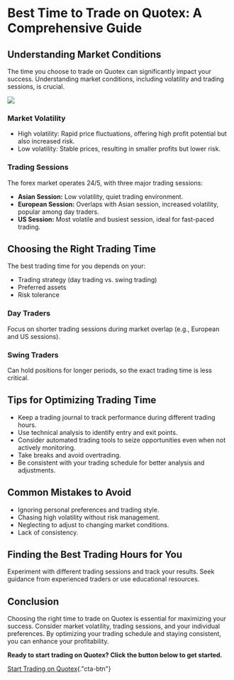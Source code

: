 # Best Time to Trade on Quotex: A Comprehensive Guide

## Understanding Market Conditions

The time you choose to trade on Quotex can significantly impact your
success. Understanding market conditions, including volatility and
trading sessions, is crucial.

[![](https://static.quotex.io/files/4_en/300_250.jpg)](https://traff.sbs/brokerqxlid)

### Market Volatility

-   High volatility: Rapid price fluctuations, offering high profit
    potential but also increased risk.
-   Low volatility: Stable prices, resulting in smaller profits but
    lower risk.

### Trading Sessions

The forex market operates 24/5, with three major trading sessions:

-   **Asian Session:** Low volatility, quiet trading environment.
-   **European Session:** Overlaps with Asian session, increased
    volatility, popular among day traders.
-   **US Session:** Most volatile and busiest session, ideal for
    fast-paced trading.

## Choosing the Right Trading Time

The best trading time for you depends on your:

-   Trading strategy (day trading vs. swing trading)
-   Preferred assets
-   Risk tolerance

### Day Traders

Focus on shorter trading sessions during market overlap (e.g., European
and US sessions).

### Swing Traders

Can hold positions for longer periods, so the exact trading time is less
critical.

## Tips for Optimizing Trading Time

-   Keep a trading journal to track performance during different trading
    hours.
-   Use technical analysis to identify entry and exit points.
-   Consider automated trading tools to seize opportunities even when
    not actively monitoring.
-   Take breaks and avoid overtrading.
-   Be consistent with your trading schedule for better analysis and
    adjustments.

## Common Mistakes to Avoid

-   Ignoring personal preferences and trading style.
-   Chasing high volatility without risk management.
-   Neglecting to adjust to changing market conditions.
-   Lack of consistency.

## Finding the Best Trading Hours for You

Experiment with different trading sessions and track your results. Seek
guidance from experienced traders or use educational resources.

## Conclusion

Choosing the right time to trade on Quotex is essential for maximizing
your success. Consider market volatility, trading sessions, and your
individual preferences. By optimizing your trading schedule and staying
consistent, you can enhance your profitability.

**Ready to start trading on Quotex? Click the button below to get
started.**

[Start Trading on
Quotex](\%22https://traff.sbs/brokerqxlid\%22){."cta-btn"}


